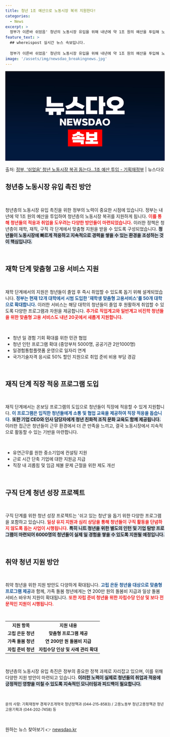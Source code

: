 ```yaml
---
title: 청년 1조 예산으로 노동시장 복귀 지원한다!
categories:
  - News
excerpt: >
  정부가 이른바 쉬었음' 청년의 노동시장 유입을 위해 내년에 약 1조 원의 예산을 투입해 노동시장 복귀를 지원…
feature_text: >
  ## whereispost 실시간 뉴스 속보입니다.

  정부가 이른바 쉬었음' 청년의 노동시장 유입을 위해 내년에 약 1조 원의 예산을 투입해 노동시장 복귀를 지원…
image: '/assets/img/newsdao_breakingnews.jpg'
---
```


![뉴스다오 속보](/assets/img/newsdao_breakingnews.jpg)

<p>출처: <a href="https://newsdao.kr/2531" rel="dofollow">정부, ‘쉬었음’ 청년 노동시장 복귀 돕는다…1조 예산 투입 - 기획재정부</a> | 뉴스다오</p>

<h2 data-ke-size="size26">청년층 노동시장 유입 촉진 방안</h2>

<p data-ke-size="size16">&nbsp;</p>

청년층의 노동시장 유입 촉진을 위한 정부의 노력이 중요한 시점에 있습니다. 정부는 내년에 약 1조 원의 예산을 투입하여 청년층의 노동시장 복귀를 지원하게 됩니다. <b><span style="color: #ee2323;">이를 통해 청년들의 적응과 취업을 도우려는 다양한 방안들이 마련되었습니다.</span></b> 이러한 정책은 청년층이 재학, 재직, 구직 각 단계에서 맞춤형 지원을 받을 수 있도록 구성되었습니다. <b><span style="background-color: #21538527;">청년들이 노동시장에 빠르게 적응하고 지속적으로 경력을 쌓을 수 있는 환경을 조성하는 것이 핵심입니다.</span></b>

<p data-ke-size="size16">&nbsp;</p>

<h2 data-ke-size="size26">재학 단계 맞춤형 고용 서비스 지원</h2>

<p data-ke-size="size16">&nbsp;</p>

재학 단계에서의 지원은 청년들이 졸업 후 즉시 취업할 수 있도록 돕기 위해 설계되었습니다. <b><span style="color: #1a5490;">정부는 현재 12개 대학에서 시범 도입한 '재학생 맞춤형 고용서비스'를 50개 대학으로 확대합니다.</span></b> 이러한 서비스는 해당 대학의 청년들이 졸업 후 원활하게 취업할 수 있도록 다양한 프로그램과 자원을 제공합니다. <b><span style="color: #ee2323;">추가로 직업계고와 일반계고 비진학 청년들을 위한 맞춤형 고용 서비스도 내년 20곳에서 새롭게 지원합니다.</span></b> 

<p data-ke-size="size16">&nbsp;</p>

<ul>
  <li>청년 일 경험 기회 확대를 위한 민관 협업</li>
  <li>청년 인턴 프로그램 확대 (중앙부처 5000명, 공공기관 2만1000명)</li>
  <li>일경험통합플랫폼 운영으로 일자리 연계</li>
  <li>국가기술자격 응시료 50% 할인 지원으로 취업 준비 비용 부담 경감</li>
</ul>

<p data-ke-size="size16">&nbsp;</p>

<h2 data-ke-size="size26">재직 단계 직장 적응 프로그램 도입</h2>

<p data-ke-size="size16">&nbsp;</p>

재직 단계에서는 온보딩 프로그램의 도입으로 청년들이 직장에 적응할 수 있게 지원합니다. <b><span style="color: #1a5490;">이 프로그램은 입직한 청년들에게 소통 및 협업 교육을 제공하여 직장 적응을 돕습니다.</span></b> <b><span style="background-color: #21538527;">또한 기업 CEO와 인사 담당자에게 청년 친화적 조직 문화 교육도 함께 제공됩니다.</span></b> 이러한 접근은 청년들이 근무 환경에서 더 큰 만족을 느끼고, 결국 노동시장에서 지속적으로 활동할 수 있는 기반을 마련합니다.

<p data-ke-size="size16">&nbsp;</p>

<ul>
  <li>유연근무를 원한 중소기업에 컨설팅 지원</li>
  <li>근로 시간 단축 기업에 대한 지원금 지급</li>
  <li>직장 내 괴롭힘 및 임금 체불 문제 근절을 위한 제도 개선</li>
</ul>

<p data-ke-size="size16">&nbsp;</p>

<h2 data-ke-size="size26">구직 단계 청년 성장 프로젝트</h2>

<p data-ke-size="size16">&nbsp;</p>

구직 단계를 위한 청년 성장 프로젝트는 '쉬고 있는 청년'을 돕기 위한 다양한 프로그램을 포함하고 있습니다. <b><span style="color: #ee2323;">일상 유지 지원과 심리 상담을 통해 청년들이 구직 활동을 단념하지 않도록 돕는 사업이 시행됩니다.</span></b> <b><span style="background-color: #21538527;">특히 니트 청년을 위한 별도의 인턴 및 기업 탐방 프로그램이 마련되어 6000명의 청년들이 실제 일 경험을 쌓을 수 있도록 지원될 예정입니다.</span></b> 

<p data-ke-size="size16">&nbsp;</p>

<h2 data-ke-size="size26">취약 청년 지원 방안</h2>

<p data-ke-size="size16">&nbsp;</p>

취약 청년을 위한 지원 방안도 다양하게 확대됩니다. <b><span style="color: #1a5490;">고립 은둔 청년을 대상으로 맞춤형 프로그램 제공</span></b>과 함께, 가족 돌봄 청년에게는 연 200만 원의 돌봄비 지급과 일상 돌봄 서비스 바우처 지원이 확대됩니다. <b><span style="color: #ee2323;">또한 자립 준비 청년을 위한 자립수당 인상 및 보다 전문적인 지원이 시행됩니다.</span></b> 

<p data-ke-size="size16">&nbsp;</p>

<table style="width: 100%;">
  <tr>
    <td style="text-align: center; height: 17px;"><b>지원 항목</b></td>
    <td style="text-align: center; height: 17px;"><b>지원 내용</b></td>
  </tr>
  <tr>
    <td style="text-align: center; height: 17px;"><b>고립 은둔 청년</b></td>
    <td style="text-align: center; height: 17px;"><b>맞춤형 프로그램 제공</b></td>
  </tr>
  <tr>
    <td style="text-align: center; height: 17px;"><b>가족 돌봄 청년</b></td>
    <td style="text-align: center; height: 17px;"><b>연 200만 원 돌봄비 지급</b></td>
  </tr>
  <tr>
    <td style="text-align: center; height: 17px;"><b>자립 준비 청년</b></td>
    <td style="text-align: center; height: 17px;"><b>자립수당 인상 및 사례 관리 확대</b></td>
  </tr>
</table>

<p data-ke-size="size16">&nbsp;</p>

청년층의 노동시장 유입 촉진은 정부의 중요한 정책 과제로 자리잡고 있으며, 이를 위해 다양한 지원 방안이 마련되고 있습니다. <b><span style="background-color: #21538527;">이러한 노력이 실제로 청년들의 취업과 적응에 긍정적인 영향을 미칠 수 있도록 지속적인 모니터링과 피드백이 필요합니다.</span></b> 

<p data-ke-size="size16">&nbsp;</p>

<small>문의 사항: 기획재정부 경제구조개혁국 청년정책과 (044-215-8583) / 고용노동부 청년고용정책관 청년고용기획과 (044-202-7458) 등</small>

<p data-ke-size="size16">&nbsp;</p> 

원하는 뉴스 찾아보기 👉 <a href="https://newsdao.kr" rel="dofollow">newsdao.kr</a>


